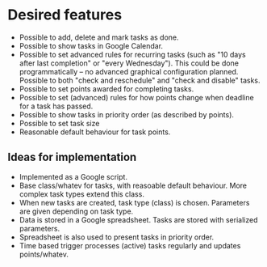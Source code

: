 # Desired features

* Possible to add, delete and mark tasks as done.
* Possible to show tasks in Google Calendar.
* Possible to set advanced rules for recurring tasks (such as "10 days after last completion" or "every Wednesday"). This could be done programmatically – no advanced graphical configuration planned. Possible to both "check and reschedule" and "check and disable" tasks.
* Possible to set points awarded for completing tasks.
* Possible to set (advanced) rules for how points change when deadline for a task has passed.
* Possible to show tasks in priority order (as described by points).
* Possible to set task size
* Reasonable default behaviour for task points.

## Ideas for implementation

* Implemented as a Google script.
* Base class/whatev for tasks, with reasoable default behaviour. More complex task types extend this class.
* When new tasks are created, task type (class) is chosen. Parameters are given depending on task type.
* Data is stored in a Google spreadsheet. Tasks are stored with serialized parameters.
* Spreadsheet is also used to present tasks in priority order.
* Time based trigger processes (active) tasks regularly and updates points/whatev.
